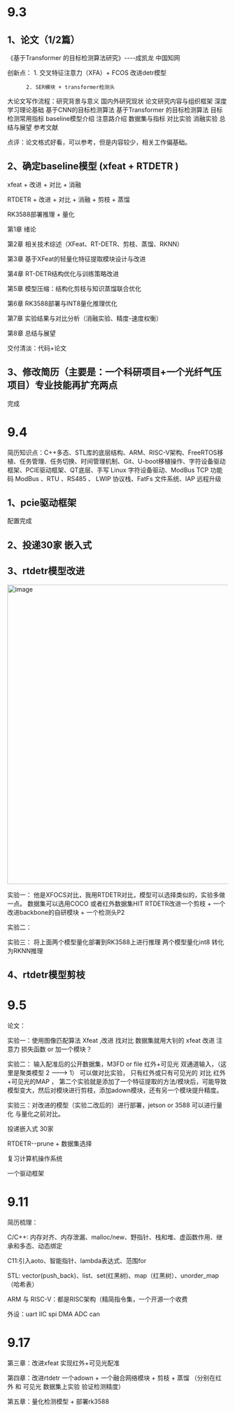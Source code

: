 # 9.3

## 1、论文（1/2篇）

《基于Transformer 的目标检测算法研究》----成凯龙  中国知网

  创新点： 1. 交叉特征注意力（XFA）+ FCOS 改进detr模型
  
          2. SER模块 + transformer检测头
          
  大论文写作流程：研究背景与意义 国内外研究现状 论文研究内容与组织框架 深度学习理论基础 基于CNN的目标检测算法  基于Transformer 的目标检测算法 目标检测常用指标 baseline模型介绍 注意路介绍 数据集与指标 对比实验 消融实验 总结与展望 参考文献

点评：论文格式好看，可以参考，但是内容较少，相关工作偏基础。

## 2、确定baseline模型 (xfeat + RTDETR )

xfeat + 改进 + 对比 + 消融

RTDETR + 改进 + 对比 + 消融 + 剪枝 + 蒸馏

RK3588部署推理 + 量化

第1章 绪论

第2章 相关技术综述（XFeat、RT-DETR、剪枝、蒸馏、RKNN）

第3章 基于XFeat的轻量化特征提取模块设计与改进

第4章 RT-DETR结构优化与训练策略改进

第5章 模型压缩：结构化剪枝与知识蒸馏联合优化

第6章 RK3588部署与INT8量化推理优化

第7章 实验结果与对比分析（消融实验、精度-速度权衡）

第8章 总结与展望

交付清淡：代码+论文


## 3、修改简历（主要是：一个科研项目+一个光纤气压项目）专业技能再扩充两点

完成

# 9.4

简历知识点：C++多态、STL库的底层结构、ARM、RISC-V架构、FreeRTOS移植、任务管理、任务切换、时间管理机制、Git、U-boot移植操作、字符设备驱动框架、PCIE驱动框架、QT底层、手写 Linux 字符设备驱动、ModBus TCP 功能码 ModBus 、RTU 、RS485 、 LWIP 协议栈、FatFs 文件系统、IAP 远程升级


## 1、pcie驱动框架

配置完成

## 2、投递30家 嵌入式


## 3、rtdetr模型改进

<img width="1423" height="685" alt="image" src="https://github.com/user-attachments/assets/0aaa91c2-01e9-44de-bc53-55087d526291" />

实验一： 他是XFOCS对比，我用RTDETR对比，模型可以选择类似的，实验多做一点。 数据集可以选用COCO 或者红外数据集HIT  RTDETR改进一个剪枝  + 一个改进backbone的自研模块 + 一个检测头P2

实验二： 

实验三： 将上面两个模型量化部署到RK3588上进行推理  两个模型量化int8 转化为RKNN推理

## 4、rtdetr模型剪枝

# 9.5

论文：

实验一：使用图像匹配算法 Xfeat ,改进 找对比  数据集就用大钊的  xfeat 改进 注意力 损失函数 or 加一个模块？

实验二： 输入配准后的公开数据集，M3FD or file  红外+可见光 双通道输入，（这里是聚类模型 2 ---> 1） 可以做对比实验， 只有红外或只有可见光的 对比 红外+可见光的MAP  ， 第二个实验就是添加了一个特征提取的方法/模块后，可能导致模型变大，然后对模块进行剪枝，添加adown模块，还有另一个模块提升精度。

实验三：对改进的模型（实验二改后的）进行部署，jetson or 3588 可以进行量化 与量化之前对比。


投递嵌入式 30家

RTDETR--prune  + 数据集选择


复习计算机操作系统

一个驱动框架


# 9.11

简历梳理：

C/C++: 内存对齐、内存泄漏、malloc/new、野指针、栈和堆、虚函数作用、继承和多态、动态绑定

C11:引入aoto、智能指针、lambda表达式、范围for

STL: vector(push_back)、list、set(红黑树)、map（红黑树）、unorder_map（哈希表）

ARM 与 RISC-V：都是RISC架构（精简指令集，一个开源一个收费

外设：uart IIC spi DMA ADC can

# 9.17

第三章：改进xfeat 实现红外+可见光配准

第四章：改进rtdetr 一个adown + 一个融合网络模块 + 剪枝 + 蒸馏 （分别在红外 和 可见光 数据集上实验 验证检测精度）

第五章：量化检测模型 + 部署rk3588
